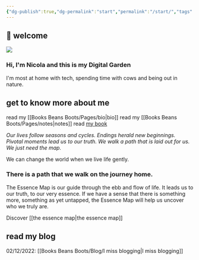 ```yaml
---
{"dg-publish":true,"dg-permalink":"start","permalink":"/start/","tags":"gardenEntry","dgHomeLink":true,"dgPassFrontmatter":false}
---
```



## 🌳 welcome

![](https://source.unsplash.com/R-Mj0aB4DMU/1900x1200)

### Hi, I'm Nicola and this is my Digital Garden

I'm most at home with tech, spending time with cows and being out in nature. 

## get to know more about me

read my [[Books Beans Boots/Pages/bio|bio]]
read my [[Books Beans Boots/Pages/notes|notes]]
read [my book](https://booksbeansboots.co.uk/llgindex)

*Our lives follow seasons and cycles. Endings herald new beginnings. Pivotal moments lead us to our truth. We walk a path that is laid out for us. We just need the map.*

We can change the world when we live life gently.

### There is a path that we walk on the journey home.

The Essence Map is our guide through the ebb and flow of life. It leads us to our truth, to our very essence. If we have a sense that there is something more, something as yet untapped, the Essence Map will help us uncover who we truly are.

Discover [[the essence map|the essence map]]

## read my blog

02/12/2022: [[Books Beans Boots/Blog/I miss blogging|I miss blogging]]











